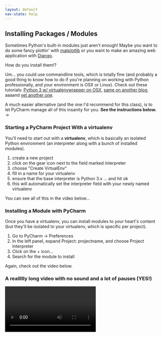 ```yaml
---
layout: default
nav-state: help
---
```


## Installing Packages / Modules

Sometimes Python's built-in modules just aren't enough! Maybe you want to do some fancy plottin' with [matplotlib](http://matplotlib.org/) or you want to make an amazing web application with [Django](https://www.djangoproject.com/).

How do you install them!?

Um... you could use commandline tools, which is totally fine (and probably a good thing to know how to do if you're planning on working with Python professionally, and your environment is OSX or Linux). Check out these tutorials: [Python 3 w/ virtualenvwrapper on OSX](http://www.marinamele.com/2014/07/install-python3-on-mac-os-x-and-use-virtualenv-and-virtualenvwrapper.html), [same on another blog](http://gpiot.com/blog/install-python-3-and-virtualenv-mac-osx/), aaaand [yet another one](https://github.com/QUTPy/QUTPy/blob/master/Getting%20started%20with%20Python3%20on%20OS%20X%20Yosemite.md).

A much easier alternative (and the one I'd recommend for this class), is to let PyCharm manage all of this insanity for you. __See the instructions below.__ &rarr;




### Starting a PyCharm Project With a virtualenv

You'll need to start out with a __virtualenv__, which is basically an isolated Python environment (an interpreter along with a bunch of installed modules).

1. create a new project
2. click on the gear icon next to the field marked interpreter
3. choose "Create VirtualEnv"
4. fill in a name for your virtualenv 
5. ensure that the base interpreter is Python 3.x ... and hit ok
5. this will automatically set the interpreter field with your newly named virtualenv

You can see all of this in the video below...

### Installing a Module with PyCharm

Once you have a virtualenv, you can install modules to your heart's content (but they'll be isolated to your virtualenv, which is specific per project).

1. Go to PyCharm &rarr; Preferences
2. In the left panel, expand Project: projectname, and choose Project Interpreter
3. Click on the + icon...
4. Search for the module to install

Again, check out the video below.

### A reallllly long video with no sound and a lot of pauses (YES!)

<video controls>
    <source src="resources/video/pycharm-virtualenv.webm" type="video/webm">
    <source src="resources/video/pycharm-virtualenv.mp4" type="video/mp4">
    Your browser does not support the <code>video</code> element.
</video>
